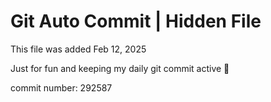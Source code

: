 # Git Auto Commit | Hidden File

This file was added Feb 12, 2025

Just for fun and keeping my daily git commit active 🤪

commit number: 292587
